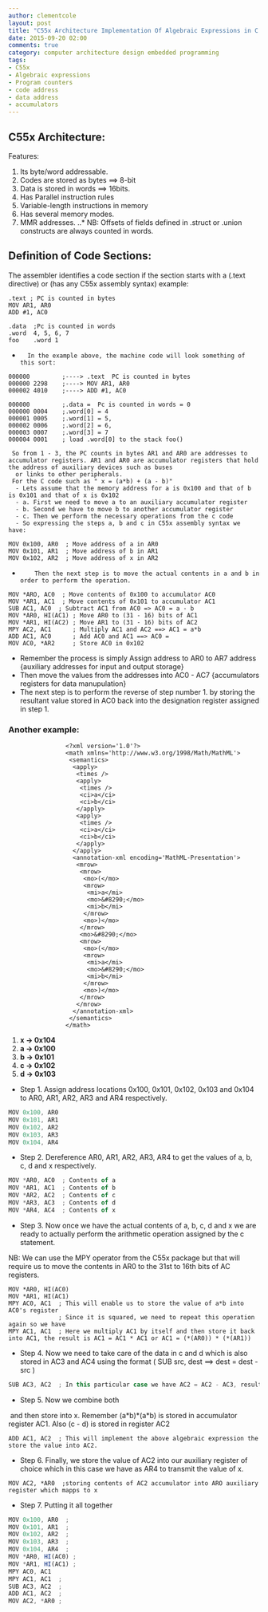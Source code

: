 ```yaml
---
author: clementcole
layout: post
title: "C55x Architecture Implementation Of Algebraic Expressions in C programming"
date: 2015-09-20 02:00
comments: true
category: computer architecture design embedded programming
tags:
- C55x
- Algebraic expressions
- Program counters
- code address
- data address
- accumulators
---
```



## C55x Architecture:
Features:
  1. Its byte/word addressable.
  2. Codes are stored as bytes ==> 8-bit
  3. Data is stored in words ==> 16bits.
  4. Has Parallel instruction rules
  5. Variable-length instructions in memory
  6. Has several memory modes.
  7. MMR addresses.
..* NB: Offsets of fields defined in .struct or .union constructs are always counted in words.

## Definition of Code Sections:
The assembler identifies a code section if the section starts with a (.text directive) or (has any C55x assembly syntax) example:

```
.text ; PC is counted in bytes
MOV AR1, AR0
ADD #1, AC0
               
.data  ;Pc is counted in words
.word  4, 5, 6, 7
foo    .word 1
```

+       In the example above, the machine code will look something of this sort:

```
000000         ;----> .text  PC is counted in bytes
000000 2298    ;----> MOV AR1, AR0
000002 4010    ;----> ADD #1, AC0
            
000000         ;.data =  Pc is counted in words = 0
000000 0004    ;.word[0] = 4
000001 0005    ;.word[1] = 5,
000002 0006    ;.word[2] = 6,
000003 0007    ;.word[3] = 7
000004 0001    ; load .word[0] to the stack foo()
```
     So from 1 - 3, the PC counts in bytes AR1 and AR0 are addresses to accumulator registers. AR1 and AR0 are accumulator registers that hold the address of auxiliary devices such as buses
      or links to other peripherals.
     For the C code such as " x = (a*b) + (a - b)"
      - Lets assume that the memory address for a is 0x100 and that of b is 0x101 and that of x is 0x102
      - a. First we need to move a to an auxiliary accumulator register
      - b. Second we have to move b to another accumulator register
      - c. Then we perform the necessary operations from the c code
      - So expressing the steps a, b and c in C55x assembly syntax we have:

```
MOV 0x100, AR0  ; Move address of a in AR0
MOV 0x101, AR1  ; Move address of b in AR1
MOV 0x102, AR2  ; Move address of x in AR2
```
+         Then the next step is to move the actual contents in a and b in order to perform the operation.

```
MOV *ARO, AC0  ; Move contents of 0x100 to accumulator AC0
MOV *AR1, AC1  ; Move contents of 0x101 to accumulator AC1
SUB AC1, AC0  ; Subtract AC1 from AC0 => AC0 = a - b
MOV *AR0, HI(AC1) ; Move AR0 to (31 - 16) bits of AC1
MOV *AR1, HI(AC2) ; Move AR1 to (31 - 16) bits of AC2
MPY AC2, AC1      ; Multiply AC1 and AC2 ==> AC1 = a*b
ADD AC1, AC0      ; Add AC0 and AC1 ==> AC0 = 
MOV AC0, *AR2     ; Store AC0 in 0x102
```
  * Remember the process is simply Assign address to AR0 to AR7 address {auxiliary addresses for input and output storage}
  * Then move the values from the addresses into AC0 - AC7 {accumulators registers for data manupulation}
  * The next step is to perform the reverse of step number 1. by storing the resultant value stored in AC0 back into the designation register assigned in step 1.

### Another example: 
                    <?xml version='1.0'?>
                    <math xmlns='http://www.w3.org/1998/Math/MathML'>
                     <semantics>
                      <apply>
                       <times />
                       <apply>
                        <times />
                        <ci>a</ci>
                        <ci>b</ci>
                       </apply>
                       <apply>
                        <times />
                        <ci>a</ci>
                        <ci>b</ci>
                       </apply>
                      </apply>
                      <annotation-xml encoding='MathML-Presentation'>
                       <mrow>
                        <mrow>
                         <mo>(</mo>
                         <mrow>
                          <mi>a</mi>
                          <mo>&#8290;</mo>
                          <mi>b</mi>
                         </mrow>
                         <mo>)</mo>
                        </mrow>
                        <mo>&#8290;</mo>
                        <mrow>
                         <mo>(</mo>
                         <mrow>
                          <mi>a</mi>
                          <mo>&#8290;</mo>
                          <mi>b</mi>
                         </mrow>
                         <mo>)</mo>
                        </mrow>
                       </mrow>
                      </annotation-xml>
                     </semantics>
                    </math>
  1. **x -> __0x104__**
  2. **a -> __0x100__**
  3. **b -> __0x101__**
  4. **c -> __0x102__**
  5. **d -> __0x103__**


  * Step 1. Assign address locations 0x100, 0x101,  0x102, 0x103 and 0x104  to AR0, AR1, AR2, AR3 and AR4 respectively.

```javascript
MOV 0x100, AR0
MOV 0x101, AR1
MOV 0x102, AR2
MOV 0x103, AR3
MOV 0x104, AR4  
```

  * Step 2. Dereference AR0, AR1, AR2, AR3, AR4 to get the values of a, b, c, d and x respectively.

```javascript
MOV *AR0, AC0  ; Contents of a
MOV *AR1, AC1  ; Contents of b
MOV *AR2, AC2  ; Contents of c
MOV *AR3, AC3  ; Contents of d
MOV *AR4, AC4  ; Contents of x
```
  * Step 3. Now once we have the actual contents of a, b, c, d and x we are ready to actually perform the arithmetic operation assigned by the c statement.

   NB: We can use the MPY operator from the C55x package but that will require us to move the contents in AR0 to the 31st to 16th bits of AC registers.

```
MOV *AR0, HI(AC0)
MOV *AR1, HI(AC1)
MPY AC0, AC1  ; This will enable us to store the value of a*b into AC0's register
              ; Since it is squared, we need to repeat this operation again so we have
MPY AC1, AC1  ; Here we multiply AC1 by itself and then store it back into AC1, the result is AC1 = AC1 * AC1 or AC1 = (*(AR0)) * (*(AR1))
```

  * Step 4. Now we need to take care of the data in c and d which is also stored in AC3 and AC4 using the format ( SUB src, dest  ==> dest = dest - src )

```javascript
SUB AC3, AC2  ; In this particular case we have AC2 = AC2 - AC3, resulting in the implementation of d = c-d.
```
                               

  * Step 5. Now we combine both <?xml version='1.0'?>
<!DOCTYPE math PUBLIC '-//W3C//DTD MathML 2.0//EN' 'http://www.w3.org/TR/MathML2/dtd/mathml2.dtd'>
<math xmlns='http://www.w3.org/1998/Math/MathML'>
 <semantics>
  <apply>
   <times />
   <apply>
    <times />
    <ci>a</ci>
    <ci>b</ci>
   </apply>
   <apply>
    <times />
    <ci>a</ci>
    <ci>b</ci>
   </apply>
  </apply>
  <annotation-xml encoding='MathML-Presentation'>
   <mrow>
    <mrow>
     <mo>(</mo>
     <mrow>
      <mi>a</mi>
      <mo>&#8290;</mo>
      <mi>b</mi>
     </mrow>
     <mo>)</mo>
    </mrow>
    <mo>&#8290;</mo>
    <mrow>
     <mo>(</mo>
     <mrow>
      <mi>a</mi>
      <mo>&#8290;</mo>
      <mi>b</mi>
     </mrow>
     <mo>)</mo>
    </mrow>
   </mrow>
  </annotation-xml>
 </semantics>
</math>
and then store into x.
Remember (a*b)*(a*b) is stored in accumulator register AC1. Also (c - d) is stored in register AC2

```javascr
ADD AC1, AC2  ; This will implement the above algebraic expression the store the value into AC2.
```

  * Step 6. Finally, we store the value of AC2 into our auxiliary register of choice which in this case we have as AR4 to transmit the value of x.

```
MOV AC2, *AR0  ;storing contents of AC2 accumulator into ARO auxiliary register which mapps to x
```

  * Step 7. Putting it all together
  
```javascript
MOV 0x100, AR0  ;
MOV 0x101, AR1  ;
MOV 0x102, AR2  ;
MOV 0x103, AR3  ;
MOV 0x104, AR4  ;
MOV *AR0, HI(AC0) ;
MOV *AR1, HI(AC1) ;
MPY AC0, AC1            
MPY AC1, AC1  ;
SUB AC3, AC2  ;
ADD AC1, AC2  ;
MOV AC2, *AR0 ;
```


